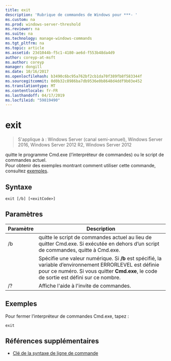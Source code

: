 ```yaml
---
title: exit
description: 'Rubrique de commandes de Windows pour ***- '
ms.custom: na
ms.prod: windows-server-threshold
ms.reviewer: na
ms.suite: na
ms.technology: manage-windows-commands
ms.tgt_pltfrm: na
ms.topic: article
ms.assetid: 23d1044b-f5c1-4180-ae6d-f553b48da4d9
author: coreyp-at-msft
ms.author: coreyp
manager: dongill
ms.date: 10/16/2017
ms.openlocfilehash: b3490c6bc95a762bf2cb1da70f389fb8f583344f
ms.sourcegitcommit: 0d0b32c8986ba7db9536e0b8648d4ddf9b03e452
ms.translationtype: MT
ms.contentlocale: fr-FR
ms.lasthandoff: 04/17/2019
ms.locfileid: "59819490"
---
```

# <a name="exit"></a>exit

>S'applique à : Windows Server (canal semi-annuel), Windows Server 2016, Windows Server 2012 R2, Windows Server 2012

quitte le programme Cmd.exe (l’interpréteur de commandes) ou le script de commandes actuel.  
Pour obtenir des exemples montrant comment utiliser cette commande, consultez [exemples](#BKMK_examples).  
## <a name="syntax"></a>Syntaxe  
```  
exit [/b] [<exitCode>]  
```  
## <a name="parameters"></a>Paramètres  
|Paramètre|Description|  
|-------|--------|  
|/b|quitte le script de commandes actuel au lieu de quitter Cmd.exe. Si exécutée en dehors d’un script de commandes, quitte à Cmd.exe.|  
|<exitCode>|Spécifie une valeur numérique. Si **/b** est spécifié, la variable d’environnement ERRORLEVEL est définie pour ce numéro. Si vous quitter **Cmd.exe**, le code de sortie est défini sur ce nombre.|  
|/?|Affiche l'aide à l'invite de commandes.|  
## <a name="BKMK_examples"></a>Exemples  
Pour fermer l’interpréteur de commandes Cmd.exe, tapez :  
```  
exit  
```  
## <a name="additional-references"></a>Références supplémentaires  
-   [Clé de la syntaxe de ligne de commande](command-line-syntax-key.md)  
  
